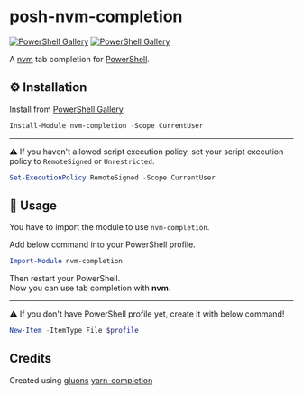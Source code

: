 # posh-nvm-completion

[![PowerShell Gallery](https://img.shields.io/powershellgallery/v/nvm-completion.svg?style=flat-square)](https://www.powershellgallery.com/packages/nvm-completion/)
[![PowerShell Gallery](https://img.shields.io/powershellgallery/dt/nvm-completion.svg?style=flat-square)](https://www.powershellgallery.com/packages/nvm-completion/)

A [nvm](https://github.com/coreybutler/nvm-windows) tab completion for [PowerShell](https://github.com/PowerShell/PowerShell).

## ⚙️ Installation

Install from [PowerShell Gallery](https://www.powershellgallery.com/)

```powershell
Install-Module nvm-completion -Scope CurrentUser
```

---

⚠️ If you haven't allowed script execution policy, set your script execution policy to `RemoteSigned` or `Unrestricted`.

```powershell
Set-ExecutionPolicy RemoteSigned -Scope CurrentUser
```

## 🛂 Usage

You have to import the module to use `nvm-completion`.

Add below command into your PowerShell profile.

```powershell
Import-Module nvm-completion
```

Then restart your PowerShell.  
Now you can use tab completion with **nvm**.

---

⚠️ If you don't have PowerShell profile yet, create it with below command!

```powershell
New-Item -ItemType File $profile
```

## Credits

Created using [gluons](https://github.com/gluons) [yarn-completion](https://github.com/PowerShell-Completion/yarn-completion/)
